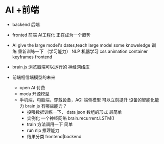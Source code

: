# AI +前端
- backend 后端


- fronted 前端
AI工程化 正在成为一个趋势
- AI
 give the large model's dates,teach large model some knoweledge
 训练 重新训练一下 （学习能力） NLP 机器学习
 css animation container keyframes frontend 
 - brain.js 浏览器端可以运行的 神经网络库



 - 前端相信端模型的未来
   - open AI 付费
   - moda 开源模型
   - 手机端，电脑端，穿戴设备，AGI 端侧模型
     可以立刻提升 设备的智能化能力
     brain.js 有哪些能力？
     - 投喂数据训练一下，
     data json 数组的形式 最简单
     - 实例化 一个神经网络
     brain.recurrent.LSTM()
     - train 方法调用一下 简单 
     - run nlp 推理能力
     - 结果分类 frontend|backend